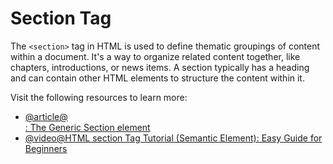 # Section Tag

The `<section>` tag in HTML is used to define thematic groupings of content within a document. It's a way to organize related content together, like chapters, introductions, or news items. A section typically has a heading and can contain other HTML elements to structure the content within it.

Visit the following resources to learn more:

- [@article@<section>: The Generic Section element](https://developer.mozilla.org/en-US/docs/Web/HTML/Reference/Elements/section)
- [@video@HTML section Tag Tutorial (Semantic Element): Easy Guide for Beginners](https://www.youtube.com/watch?v=08b6OJbL3Cs)